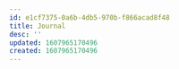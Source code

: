 ```yaml
---
id: e1cf7375-0a6b-4db5-970b-f866acad8f48
title: Journal
desc: ''
updated: 1607965170496
created: 1607965170496
---
```


